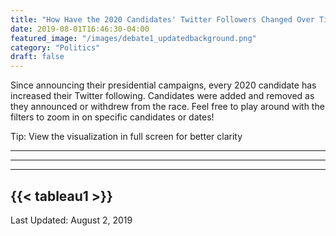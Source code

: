 ```yaml
---
title: "How Have the 2020 Candidates' Twitter Followers Changed Over Time?"
date: 2019-08-01T16:46:30-04:00
featured_image: "/images/debate1_updatedbackground.png"
category: "Politics"
draft: false
---
```

Since announcing their presidential campaigns, every 2020 candidate has increased their Twitter following. Candidates were added and removed as they announced or withdrew from the race. Feel free to play around with the filters to zoom in on specific candidates or dates!

Tip: View the visualization in full screen for better clarity
                               
---
                        
---
                         
                         
---
                                                                                                                                                                                                                                                                                                                                                                                                                                                                       
               
{{< tableau1 >}}
---

Last Updated: August 2, 2019
